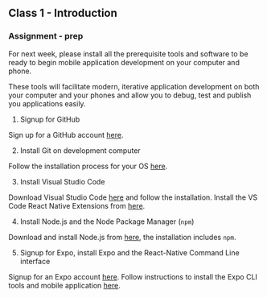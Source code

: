 ## Class 1 - Introduction

### Assignment - prep
For next week, please install all the prerequisite tools and software to be ready to begin mobile application development on your computer and phone.

These tools will facilitate modern, iterative application development on both your computer and your phones and allow you to debug, test and publish you applications easily.

1. Signup for GitHub

Sign up for a GitHub account [here](https://github.com/join).


2. Install Git on development computer

Follow the installation process for your OS [here](https://git-scm.com/book/en/v2/Getting-Started-Installing-Git).


3. Install Visual Studio Code

Download Visual Studio Code [here](https://code.visualstudio.com) and follow the installation.
Install the VS Code React Native Extensions from [here](https://github.com/Microsoft/vscode-react-native).


4. Install Node.js and the Node Package Manager (`npm`)

Download and install Node.js from [here](https://nodejs.org/en/download/), the installation includes `npm`.


5. Signup for Expo, install Expo and the React-Native Command Line interface

Signup for an Expo account [here](https://expo.io/signup).
Follow instructions to install the Expo CLI tools and mobile application [here](https://expo.io/tools).

